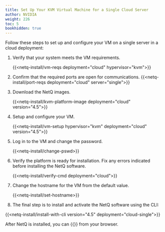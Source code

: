 ```yaml
---
title: Set Up Your KVM Virtual Machine for a Single Cloud Server
author: NVIDIA
weight: 226
toc: 5
bookhidden: true
---
```

Follow these steps to set up and configure your VM on a single server in a cloud deployment:

1. Verify that your system meets the VM requirements.

    {{<netq-install/vm-reqs deployment="cloud" hypervisor="kvm">}}

2. Confirm that the required ports are open for communications. {{<netq-install/port-reqs deployment="cloud" server="single">}}

3. Download the NetQ images.

    {{<netq-install/kvm-platform-image deployment="cloud" version="4.5">}}

4. Setup and configure your VM.

    {{<netq-install/vm-setup hypervisor="kvm" deployment="cloud" version="4.5">}}

5. Log in to the VM and change the password.

    {{<netq-install/change-pswd>}}

6. Verify the platform is ready for installation. Fix any errors indicated before installing the NetQ software.

    {{<netq-install/verify-cmd deployment="cloud">}}

7. Change the hostname for the VM from the default value.

    {{<netq-install/set-hostname>}}

8. The final step is to install and activate the NetQ software using the CLI:

{{<netq-install/install-with-cli version="4.5" deployment="cloud-single">}}

After NetQ is installed, you can {{<link title="Access the NetQ UI" text="log in to NetQ">}} from your browser.